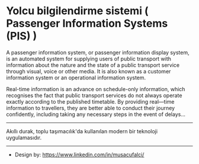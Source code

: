 # Yolcu bilgilendirme sistemi ( Passenger Information Systems (PIS) )

A passenger information system, or passenger information display system, is an automated system for supplying users of public transport with information about the nature and the state of a public transport service through visual, voice or other media. It is also known as a customer information system or an operational information system.

Real-time information is an advance on schedule-only information, which recognises the fact that public transport services do not always operate exactly according to the published timetable. By providing real—time information to travellers, they are better able to conduct their journey confidently, including taking any necessary steps in the event of delays...

________________________________________________________________________________________________________________________________________________________________

Akıllı durak, toplu taşımacılık'da kullanılan modern bir teknoloji uygulamasıdır.
________________________________________________________________________________________________________________________________________________________________

- Design by: https://www.linkedin.com/in/musacufalci/
